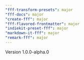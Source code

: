 ```yaml
---
"fff-transform-presets": major
"fff-docs": major
"create-fff": major
"fff-flavored-frontmatter": major
"indiekit-preset-fff": major
"markdown-it-fff": major
"remark-fff": major
---
```


Version 1.0.0-alpha.0

